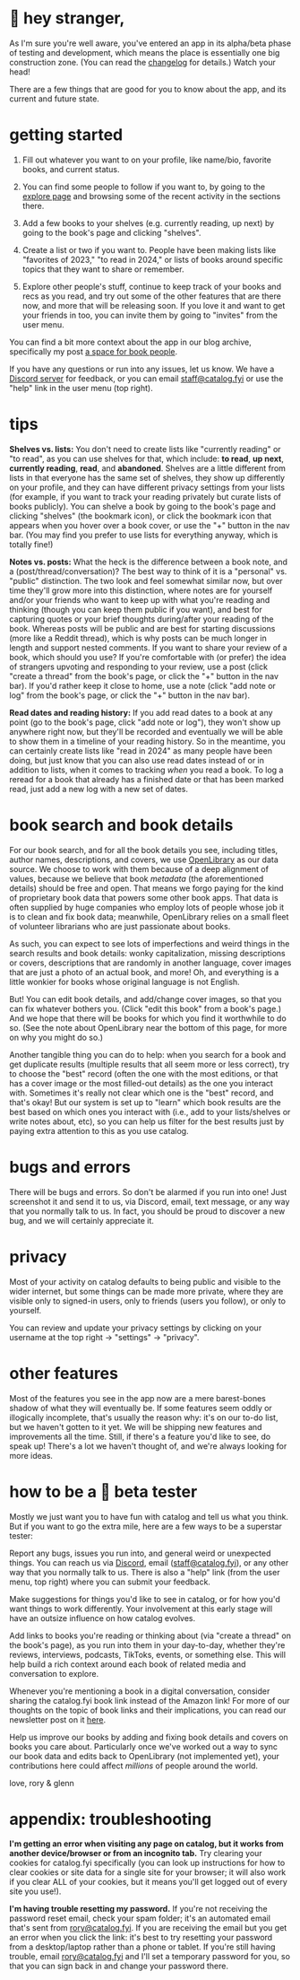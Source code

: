 # 💌 hey stranger,

As I'm sure you're well aware, you've entered an app in its alpha/beta phase of testing and development, which means the place is essentially one big construction zone. (You can read the [changelog](https://catalog.fyi/changelog) for details.) Watch your head!

There are a few things that are good for you to know about the app, and its current and future state.

# getting started

1. Fill out whatever you want to on your profile, like name/bio, favorite books, and current status.

2. You can find some people to follow if you want to, by going to the [explore page](https://catalog.fyi/explore) and browsing some of the recent activity in the sections there.

3. Add a few books to your shelves (e.g. currently reading, up next) by going to the book's page and clicking "shelves".

4. Create a list or two if you want to. People have been making lists like "favorites of 2023," "to read in 2024," or lists of books around specific topics that they want to share or remember.

5. Explore other people's stuff, continue to keep track of your books and recs as you read, and try out some of the other features that are there now, and more that will be releasing soon. If you love it and want to get your friends in too, you can invite them by going to "invites" from the user menu.

You can find a bit more context about the app in our blog archive, specifically my post [a space for book people](https://catalog.fyi/news/catalog-news-004-a-space-for-book-people).

If you have any questions or run into any issues, let us know. We have a [Discord server](https://discord.gg/Htj7gWYCkC) for feedback, or you can email staff@catalog.fyi or use the "help" link in the user menu (top right).

# tips

**Shelves vs. lists:**
You don't need to create lists like "currently reading" or "to read", as you can use shelves for that, which include: **to read**, **up next**, **currently reading**, **read**, and **abandoned**. Shelves are a little different from lists in that everyone has the same set of shelves, they show up differently on your profile, and they can have different privacy settings from your lists (for example, if you want to track your reading privately but curate lists of books publicly). You can shelve a book by going to the book's page and clicking "shelves" (the bookmark icon), or click the bookmark icon that appears when you hover over a book cover, or use the "+" button in the nav bar. (You may find you prefer to use lists for everything anyway, which is totally fine!)

**Notes vs. posts:**
What the heck is the difference between a book note, and a (post/thread/conversation)? The best way to think of it is a "personal" vs. "public" distinction. The two look and feel somewhat similar now, but over time they'll grow more into this distinction, where notes are for yourself and/or your friends who want to keep up with what you're reading and thinking (though you can keep them public if you want), and best for capturing quotes or your brief thoughts during/after your reading of the book. Whereas posts will be public and are best for starting discussions (more like a Reddit thread), which is why posts can be much longer in length and support nested comments. If you want to share your review of a book, which should you use? If you're comfortable with (or prefer) the idea of strangers upvoting and responding to your review, use a post (click "create a thread" from the book's page, or click the "+" button in the nav bar). If you'd rather keep it close to home, use a note (click "add note or log" from the book's page, or click the "+" button in the nav bar).

**Read dates and reading history:**
If you add read dates to a book at any point (go to the book's page, click "add note or log"), they won't show up anywhere right now, but they'll be recorded and eventually we will be able to show them in a timeline of your reading history. So in the meantime, you can certainly create lists like "read in 2024" as many people have been doing, but just know that you can also use read dates instead of or in addition to lists, when it comes to tracking _when_ you read a book. To log a reread for a book that already has a finished date or that has been marked read, just add a new log with a new set of dates.

# book search and book details

For our book search, and for all the book details you see, including titles, author names, descriptions, and covers, we use [OpenLibrary](https://openlibrary.org/) as our data source. We choose to work with them because of a deep alignment of values, because we believe that book _metadata_ (the aforementioned details) should be free and open. That means we forgo paying for the kind of proprietary book data that powers some other book apps. That data is often supplied by huge companies who employ lots of people whose job it is to clean and fix book data; meanwhile, OpenLibrary relies on a small fleet of volunteer librarians who are just passionate about books.

As such, you can expect to see lots of imperfections and weird things in the search results and book details: wonky capitalization, missing descriptions or covers, descriptions that are randomly in another language, cover images that are just a photo of an actual book, and more! Oh, and everything is a little wonkier for books whose original language is not English.

But! You can edit book details, and add/change cover images, so that you can fix whatever bothers you. (Click "edit this book" from a book's page.) And we hope that there will be books for which you find it worthwhile to do so. (See the note about OpenLibrary near the bottom of this page, for more on why you might do so.)

Another tangible thing you can do to help: when you search for a book and get duplicate results (multiple results that all seem more or less correct), try to choose the "best" record (often the one with the most editions, or that has a cover image or the most filled-out details) as the one you interact with. Sometimes it's really not clear which one is the "best" record, and that's okay! But our system is set up to "learn" which book results are the best based on which ones you interact with (i.e., add to your lists/shelves or write notes about, etc), so you can help us filter for the best results just by paying extra attention to this as you use catalog.

# bugs and errors

There will be bugs and errors. So don't be alarmed if you run into one! Just screenshot it and send it to us, via Discord, email, text message, or any way that you normally talk to us. In fact, you should be proud to discover a new bug, and we will certainly appreciate it.

# privacy

Most of your activity on catalog defaults to being public and visible to the wider internet, but some things can be made more private, where they are visible only to signed-in users, only to friends (users you follow), or only to yourself.

You can review and update your privacy settings by clicking on your username at the top right -> "settings" -> "privacy".

# other features

Most of the features you see in the app now are a mere barest-bones shadow of what they will eventually be. If some features seem oddly or illogically incomplete, that's usually the reason why: it's on our to-do list, but we haven't gotten to it yet. We will be shipping new features and improvements all the time. Still, if there's a feature you'd like to see, do speak up! There's a lot we haven't thought of, and we're always looking for more ideas.

# how to be a 🌟 beta tester

Mostly we just want you to have fun with catalog and tell us what you think. But if you want to go the extra mile, here are a few ways to be a superstar tester:

Report any bugs, issues you run into, and general weird or unexpected things. You can reach us via [Discord](https://discord.gg/Htj7gWYCkC), email (staff@catalog.fyi), or any other way that you normally talk to us. There is also a "help" link (from the user menu, top right) where you can submit your feedback.

Make suggestions for things you'd like to see in catalog, or for how you'd want things to work differently. Your involvement at this early stage will have an outsize influence on how catalog evolves.

Add links to books you're reading or thinking about (via "create a thread" on the book's page), as you run into them in your day-to-day, whether they're reviews, interviews, podcasts, TikToks, events, or something else. This will help build a rich context around each book of related media and conversation to explore.

Whenever you're mentioning a book in a digital conversation, consider sharing the catalog.fyi book link instead of the Amazon link! For more of our thoughts on the topic of book links and their implications, you can read our newsletter post on it [here](https://catalog.fyi/news/catalog-news-003-the-book-link).

Help us improve our books by adding and fixing book details and covers on books you care about. Particularly once we've worked out a way to sync our book data and edits back to OpenLibrary (not implemented yet), your contributions here could affect _millions_ of people around the world.

love,
rory & glenn

# appendix: troubleshooting

**I'm getting an error when visiting any page on catalog, but it works from another device/browser or from an incognito tab.**
Try clearing your cookies for catalog.fyi specifically (you can look up instructions for how to clear cookies or site data for a single site for your browser; it will also work if you clear ALL of your cookies, but it means you'll get logged out of every site you use!).

**I'm having trouble resetting my password.**
If you're not receiving the password reset email, check your spam folder; it's an automated email that's sent from rory@catalog.fyi. If you are receiving the email but you get an error when you click the link: it's best to try resetting your password from a desktop/laptop rather than a phone or tablet. If you're still having trouble, email rory@catalog.fyi and I'll set a temporary password for you, so that you can sign back in and change your password there.
